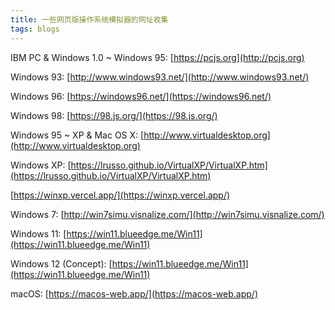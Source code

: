 ```yaml
---
title: 一些网页版操作系统模拟器的网址收集
tags: blogs
---
```


IBM PC & Windows 1.0 ~ Windows 95: [https://pcjs.org](http://pcjs.org)

Windows 93: [http://www.windows93.net/](http://www.windows93.net/)

Windows 96: [https://windows96.net/](https://windows96.net/)

Windows 98: [https://98.js.org/](https://98.js.org/)

Windows 95 ~ XP & Mac OS X: [http://www.virtualdesktop.org](http://www.virtualdesktop.org)

Windows XP: [https://lrusso.github.io/VirtualXP/VirtualXP.htm](https://lrusso.github.io/VirtualXP/VirtualXP.htm)

[https://winxp.vercel.app/](https://winxp.vercel.app/)

Windows 7: [http://win7simu.visnalize.com/](http://win7simu.visnalize.com/)

Windows 11: [https://win11.blueedge.me/Win11](https://win11.blueedge.me/Win11)

Windows 12 (Concept): [https://win11.blueedge.me/Win11](https://win11.blueedge.me/Win11)

macOS: [https://macos-web.app/](https://macos-web.app/)


